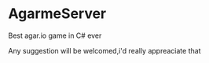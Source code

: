 # AgarmeServer
Best agar.io game in C# ever

Any suggestion will be welcomed,i'd really appreaciate that
